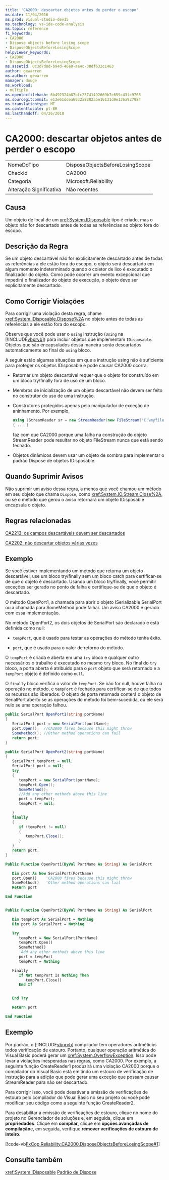 ```yaml
---
title: 'CA2000: descartar objetos antes de perder o escopo'
ms.date: 11/04/2016
ms.prod: visual-studio-dev15
ms.technology: vs-ide-code-analysis
ms.topic: reference
f1_keywords:
- CA2000
- Dispose objects before losing scope
- DisposeObjectsBeforeLosingScope
helpviewer_keywords:
- CA2000
- DisposeObjectsBeforeLosingScope
ms.assetid: 0c3d7d8d-b94d-46e8-aa4c-38df632c1463
author: gewarren
ms.author: gewarren
manager: douge
ms.workload:
- multiple
ms.openlocfilehash: 6b492324b87bfc25741492669b7c659c43fc9765
ms.sourcegitcommit: e13e61ddea6032a8282abe16131d9e136a927984
ms.translationtype: MT
ms.contentlocale: pt-BR
ms.lasthandoff: 04/26/2018
---
```

# <a name="ca2000-dispose-objects-before-losing-scope"></a>CA2000: descartar objetos antes de perder o escopo
|||
|-|-|
|NomeDoTipo|DisposeObjectsBeforeLosingScope|
|CheckId|CA2000|
|Categoria|Microsoft.Reliability|
|Alteração Significativa|Não recentes|

## <a name="cause"></a>Causa
 Um objeto de local de um <xref:System.IDisposable> tipo é criado, mas o objeto não for descartado antes de todas as referências ao objeto fora do escopo.

## <a name="rule-description"></a>Descrição da Regra
 Se um objeto descartável não for explicitamente descartado antes de todas as referências a ele estão fora do escopo, o objeto será descartado em algum momento indeterminado quando o coletor de lixo é executado o finalizador do objeto. Como pode ocorrer um evento excepcional que impedirá o finalizador do objeto de execução, o objeto deve ser explicitamente descartado.

## <a name="how-to-fix-violations"></a>Como Corrigir Violações
 Para corrigir uma violação desta regra, chame <xref:System.IDisposable.Dispose%2A> no objeto antes de todas as referências a ele estão fora do escopo.

 Observe que você pode usar o `using` instrução (`Using` na [!INCLUDE[vbprvb](../code-quality/includes/vbprvb_md.md)]) para incluir objetos que implementam `IDisposable`. Objetos que são encapsulados dessa maneira serão descartados automaticamente ao final do `using` bloco.

 A seguir estão algumas situações em que a instrução using não é suficiente para proteger os objetos IDisposable e pode causar CA2000 ocorra.

-   Retornar um objeto descartável requer que o objeto for construído em um bloco try/finally fora de uso de um bloco.

-   Membros de inicialização de um objeto descartável não devem ser feito no construtor do uso de uma instrução.

-   Construtores protegidos apenas pelo manipulador de exceção de aninhamento. Por exemplo,

    ```csharp
    using (StreamReader sr = new StreamReader(new FileStream("C:\myfile.txt", FileMode.Create)))
    { ... }
    ```

     faz com que CA2000 porque uma falha na construção do objeto StreamReader pode resultar no objeto FileStream nunca que está sendo fechado.

-   Objetos dinâmicos devem usar um objeto de sombra para implementar o padrão Dispose de objetos IDisposable.

## <a name="when-to-suppress-warnings"></a>Quando Suprimir Avisos
 Não suprimir um aviso dessa regra, a menos que você chamou um método em seu objeto que chama `Dispose`, como <xref:System.IO.Stream.Close%2A>, ou se o método que gerou o aviso retornará um objeto IDisposable encapsula o objeto.

## <a name="related-rules"></a>Regras relacionadas
 [CA2213: os campos descartáveis devem ser descartados](../code-quality/ca2213-disposable-fields-should-be-disposed.md)

 [CA2202: não descartar objetos várias vezes](../code-quality/ca2202-do-not-dispose-objects-multiple-times.md)

## <a name="example"></a>Exemplo
 Se você estiver implementando um método que retorna um objeto descartável, use um bloco try/finally sem um bloco catch para certificar-se de que o objeto é descartado. Usando um bloco try/finally, você permitir exceções ser gerado no ponto de falha e certifique-se de que o objeto é descartado.

 O método OpenPort1, a chamada para abrir o objeto ISerializable SerialPort ou a chamada para SomeMethod pode falhar. Um aviso CA2000 é gerado com essa implementação.

 No método OpenPort2, os dois objetos de SerialPort são declarado e está definida como null:

-   `tempPort`, que é usado para testar as operações do método tenha êxito.

-   `port`, que é usado para o valor de retorno do método.

 O `tempPort` é criada e aberta em uma `try` bloco e qualquer outro necessários o trabalho é executado no mesmo `try` bloco. No final do `try` bloco, a porta aberta é atribuído para o `port` objeto que será retornado e a `tempPort` objeto é definido como `null`.

 O `finally` bloco verifica o valor de `tempPort`. Se não for null, houve falha na operação no método, e `tempPort` é fechado para certificar-se de que todos os recursos são liberados. O objeto de porta retornada conterá o objeto de SerialPort aberto se as operações do método foi bem-sucedida, ou ele será nulo se uma operação falhou.

```csharp
public SerialPort OpenPort1(string portName)
{
   SerialPort port = new SerialPort(portName);
   port.Open();  //CA2000 fires because this might throw
   SomeMethod(); //Other method operations can fail
   return port;
}

public SerialPort OpenPort2(string portName)
{
   SerialPort tempPort = null;
   SerialPort port = null;
   try
   {
      tempPort = new SerialPort(portName);
      tempPort.Open();
      SomeMethod();
      //Add any other methods above this line
      port = tempPort;
      tempPort = null;

   }
   finally
   {
      if (tempPort != null)
      {
         tempPort.Close();
      }
   }
   return port;
}
```

```vb
Public Function OpenPort1(ByVal PortName As String) As SerialPort

   Dim port As New SerialPort(PortName)
   port.Open()    'CA2000 fires because this might throw
   SomeMethod()   'Other method operations can fail
   Return port

End Function


Public Function OpenPort2(ByVal PortName As String) As SerialPort

   Dim tempPort As SerialPort = Nothing
   Dim port As SerialPort = Nothing

   Try
      tempPort = New SerialPort(PortName)
      tempPort.Open()
      SomeMethod()
      'Add any other methods above this line
      port = tempPort
      tempPort = Nothing

   Finally
      If Not tempPort Is Nothing Then
         tempPort.Close()
      End If


   End Try

   Return port

End Function
```

## <a name="example"></a>Exemplo
 Por padrão, o [!INCLUDE[vbprvb](../code-quality/includes/vbprvb_md.md)] compilador tem operadores aritméticos todos verificação de estouro. Portanto, qualquer operação aritmética do Visual Basic poderá gerar um <xref:System.OverflowException>. Isso pode levar a violações inesperadas nas regras, como CA2000. Por exemplo, a seguinte função CreateReader1 produzirá uma violação CA2000 porque o compilador do Visual Basic está emitindo um estouro de verificação de instrução para a adição que pode gerar uma exceção que possam causar StreamReader para não ser descartado.

 Para corrigir isso, você pode desativar a emissão de verificações de estouro pelo compilador do Visual Basic no seu projeto ou você pode modificar seu código como a seguinte função CreateReader2.

 Para desabilitar a emissão de verificações de estouro, clique no nome do projeto no Gerenciador de soluções e, em seguida, clique em **propriedades**. Clique em **compilar**, clique em **opções avançadas de compilação**e, em seguida, verifique **remover verificações de estouro de inteiro**.

  [!code-vb[FxCop.Reliability.CA2000.DisposeObjectsBeforeLosingScope#1](../code-quality/codesnippet/VisualBasic/ca2000-dispose-objects-before-losing-scope-vboverflow_1.vb)]

## <a name="see-also"></a>Consulte também
 <xref:System.IDisposable> [Padrão de Dispose](/dotnet/standard/design-guidelines/dispose-pattern)